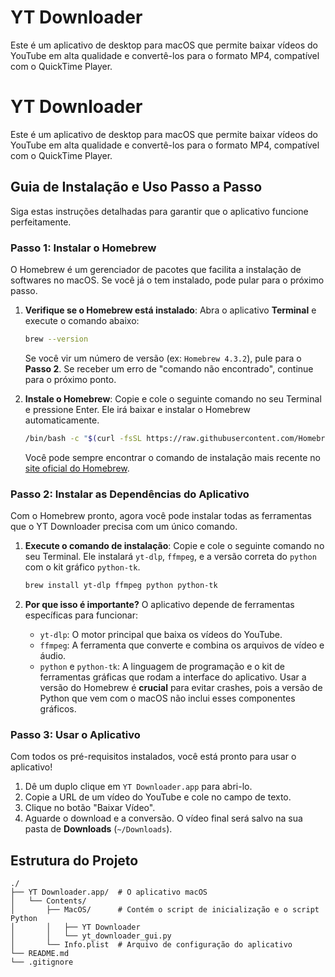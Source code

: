 # YT Downloader

Este é um aplicativo de desktop para macOS que permite baixar vídeos do YouTube em alta qualidade e convertê-los para o formato MP4, compatível com o QuickTime Player.

# YT Downloader

Este é um aplicativo de desktop para macOS que permite baixar vídeos do YouTube em alta qualidade e convertê-los para o formato MP4, compatível com o QuickTime Player.

## Guia de Instalação e Uso Passo a Passo

Siga estas instruções detalhadas para garantir que o aplicativo funcione perfeitamente.

### Passo 1: Instalar o Homebrew

O Homebrew é um gerenciador de pacotes que facilita a instalação de softwares no macOS. Se você já o tem instalado, pode pular para o próximo passo.

1.  **Verifique se o Homebrew está instalado**:
    Abra o aplicativo **Terminal** e execute o comando abaixo:
    ```bash
    brew --version
    ```
    Se você vir um número de versão (ex: `Homebrew 4.3.2`), pule para o **Passo 2**. Se receber um erro de "comando não encontrado", continue para o próximo ponto.

2.  **Instale o Homebrew**:
    Copie e cole o seguinte comando no seu Terminal e pressione Enter. Ele irá baixar e instalar o Homebrew automaticamente.
    ```bash
    /bin/bash -c "$(curl -fsSL https://raw.githubusercontent.com/Homebrew/install/HEAD/install.sh)"
    ```
    Você pode sempre encontrar o comando de instalação mais recente no [site oficial do Homebrew](https://brew.sh/index_pt-br).

### Passo 2: Instalar as Dependências do Aplicativo

Com o Homebrew pronto, agora você pode instalar todas as ferramentas que o YT Downloader precisa com um único comando.

1.  **Execute o comando de instalação**:
    Copie e cole o seguinte comando no seu Terminal. Ele instalará `yt-dlp`, `ffmpeg`, e a versão correta do `python` com o kit gráfico `python-tk`.
    ```bash
    brew install yt-dlp ffmpeg python python-tk
    ```

2.  **Por que isso é importante?**
    O aplicativo depende de ferramentas específicas para funcionar:
    *   `yt-dlp`: O motor principal que baixa os vídeos do YouTube.
    *   `ffmpeg`: A ferramenta que converte e combina os arquivos de vídeo e áudio.
    *   `python` e `python-tk`: A linguagem de programação e o kit de ferramentas gráficas que rodam a interface do aplicativo. Usar a versão do Homebrew é **crucial** para evitar crashes, pois a versão de Python que vem com o macOS não inclui esses componentes gráficos.

### Passo 3: Usar o Aplicativo

Com todos os pré-requisitos instalados, você está pronto para usar o aplicativo!

1.  Dê um duplo clique em `YT Downloader.app` para abri-lo.
2.  Copie a URL de um vídeo do YouTube e cole no campo de texto.
3.  Clique no botão "Baixar Vídeo".
4.  Aguarde o download e a conversão. O vídeo final será salvo na sua pasta de **Downloads** (`~/Downloads`).

## Estrutura do Projeto

```
./
├── YT Downloader.app/  # O aplicativo macOS
│   └── Contents/
│       ├── MacOS/      # Contém o script de inicialização e o script Python
│       │   ├── YT Downloader
│       │   └── yt_downloader_gui.py
│       └── Info.plist  # Arquivo de configuração do aplicativo
└── README.md
└── .gitignore
```


